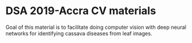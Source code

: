 # DSA 2019-Accra CV materials
Goal of this material is to facilitate doing computer vision with deep neural networks for identifying cassava diseases from leaf images. 

